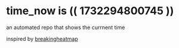 # time_now is (( 1732294800745 ))

an automated repo that shows the currnent time

inspired by [breakingheatmap](https://github.com/breakingheatmap/breakingheatmap)